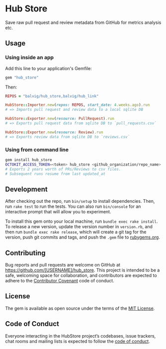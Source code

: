 # Hub Store

Save raw pull request and review metadata from GitHub for metrics
analysis etc.


## Usage

### Using inside an app
Add this line to your application's Gemfile:

```ruby
gem "hub_store"
```

Then:

```ruby
REPOS = "balvig/hub_store,balvig/hub_link"

HubStore::Importer.new(repos: REPOS, start_date: 4.weeks.ago).run
# => Imports pull request and review data to a local sqlite DB

HubStore::Exporter.new(resource: PullRequest).run
# => Exports pull request data from sqlite DB to `pull_requests.csv`

HubStore::Exporter.new(resource: Review).run
# => Exports review data from sqlite DB to `reviews.csv`
```

### Using from command line

```bash
gem install hub_store
OCTOKIT_ACCESS_TOKEN=<token> hub_store <github_organization/repo_name>
# Exports 2 years worth of PRs/Reviews to csv files.
# Subsequent runs resume from last updated_at
```

## Development

After checking out the repo, run `bin/setup` to install dependencies. Then, run `rake test` to run the tests. You can also run `bin/console` for an interactive prompt that will allow you to experiment.

To install this gem onto your local machine, run `bundle exec rake install`. To release a new version, update the version number in `version.rb`, and then run `bundle exec rake release`, which will create a git tag for the version, push git commits and tags, and push the `.gem` file to [rubygems.org](https://rubygems.org).

## Contributing

Bug reports and pull requests are welcome on GitHub at https://github.com/[USERNAME]/hub_store. This project is intended to be a safe, welcoming space for collaboration, and contributors are expected to adhere to the [Contributor Covenant](http://contributor-covenant.org) code of conduct.

## License

The gem is available as open source under the terms of the [MIT License](https://opensource.org/licenses/MIT).

## Code of Conduct

Everyone interacting in the HubStore project’s codebases, issue trackers, chat rooms and mailing lists is expected to follow the [code of conduct](https://github.com/[USERNAME]/hub_store/blob/master/CODE_OF_CONDUCT.md).

